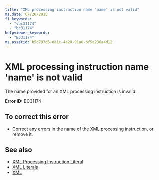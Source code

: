 ```yaml
---
title: "XML processing instruction name 'name' is not valid"
ms.date: 07/20/2015
f1_keywords: 
  - "vbc31174"
  - "bc31174"
helpviewer_keywords: 
  - "BC31174"
ms.assetid: b5d797d6-0a1c-4a20-91a0-bf5a236a4d12
---
```

# XML processing instruction name 'name' is not valid
The name provided for an XML processing instruction is invalid.  
  
 **Error ID:** BC31174  
  
## To correct this error  
  
- Correct any errors in the name of the XML processing instruction, or remove it.  
  
## See also

- [XML Processing Instruction Literal](../language-reference/xml-literals/xml-processing-instruction-literal.md)
- [XML Literals](../language-reference/xml-literals/index.md)
- [XML](../programming-guide/language-features/xml/index.md)
